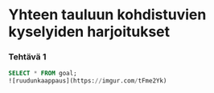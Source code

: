 # Yhteen tauluun kohdistuvien kyselyiden harjoitukset

### Tehtävä 1

```sql
SELECT * FROM goal;
![ruudunkaappaus](https://imgur.com/tFme2Yk)

